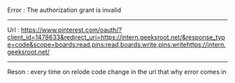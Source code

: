Error :  The authorization grant is invalid

________________________________________________________________________________________________________________________

Url   : https://www.pinterest.com/oauth/?client_id=1478633&redirect_uri=https://intern.geeksroot.net/&response_type=code&scope=boards:read,pins:read,boards:write,pins:writehttps://intern.geeksroot.net/

________________________________________________________________________________________________________________________

Reson : every time on relode code change in the url that why error comes in  
